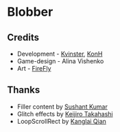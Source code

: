 # Blobber

## Credits
- Development - [Kvinster](https://github.com/Kvinster), [KonH](https://github.com/KonH) 
- Game-design - Alina Vishenko
- Art - [FireFly](https://www.artstation.com/firefly_ff)

## Thanks
- Filler content by [Sushant Kumar](https://twitter.com/sushant_kumar/status/1283314235842297856)
- Glitch effects by [Keijiro Takahashi](https://github.com/keijiro/KinoGlitch)
- LoopScrollRect by [Kanglai Qian](https://github.com/qiankanglai/LoopScrollRect)